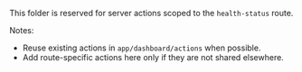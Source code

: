 This folder is reserved for server actions scoped to the `health-status` route.

Notes:
- Reuse existing actions in `app/dashboard/actions` when possible.
- Add route-specific actions here only if they are not shared elsewhere.



